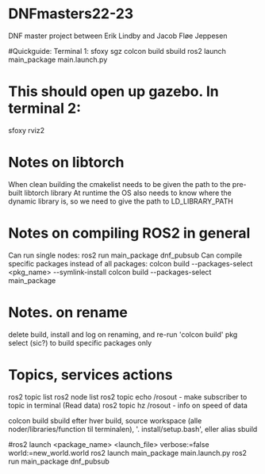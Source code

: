 # DNFmasters22-23
DNF master project between Erik Lindby and Jacob Fløe Jeppesen

#Quickguide: Terminal 1:
sfoxy
sgz
colcon build
sbuild
ros2 launch main_package main.launch.py
# This should open up gazebo. In terminal 2:
sfoxy
rviz2

# Notes on libtorch
When clean building the cmakelist needs to be given the path to the pre-built libtorch library
At runtime the OS also needs to know where the dynamic library is, so we need to give the path to LD_LIBRARY_PATH

# Notes on compiling ROS2 in general
Can run single nodes: ros2 run main_package dnf_pubsub
Can compile specific packages instead of all packages: colcon build --packages-select <pkg_name> --symlink-install
colcon build --packages-select main_package

# Notes. on rename
delete build, install and log on renaming, and re-run 'colcon build'
pkg select (sic?) to build specific packages only

# Topics, services actions
ros2 topic list
ros2 node list
ros2 topic echo /rosout            - make subscriber to topic in terminal (Read data)
ros2 topic hz /rosout              - info on speed of data


colcon build
sbuild
efter hver build, source workspace (alle noder/libraries/function til terminalen), '. install/setup.bash', eller alias sbuild

#ros2 launch <package_name> <launch_file> verbose:=false world:=new_world.world 
ros2 launch main_package main.launch.py
ros2 run main_package dnf_pubsub
